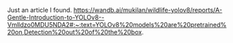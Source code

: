 Just an article I found.
https://wandb.ai/mukilan/wildlife-yolov8/reports/A-Gentle-Introduction-to-YOLOv8--Vmlldzo0MDU5NDA2#:~:text=YOLOv8%20models%20are%20pretrained%20on,Detection%20out%20of%20the%20box.